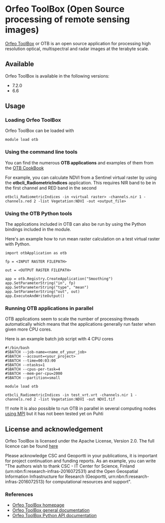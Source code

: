 # Orfeo ToolBox (Open Source processing of remote sensing images) 

[Orfeo ToolBox](https://www.orfeo-toolbox.org/) or OTB is an open source application for processing high resolution optical, multispectral and radar images at the terabyte scale.

## Available

Orfeo ToolBox is available in the following versions:

* 7.2.0
* 6.6 

## Usage

### Loading Orfeo ToolBox

Orfeo ToolBox can be loaded with

`module load otb`

### Using the command line tools

You can find the numerous **OTB applications** and examples of them from the [OTB CookBook](https://www.orfeo-toolbox.org/CookBook/Applications.html)

For example, you can calculate NDVI from a Sentinel virtual raster by using the **otbcli_RadiometricIndices** application. This requires NIR band to be in the first channel and RED band in the second

`otbcli_RadiometricIndices -in <virtual raster> -channels.nir 1 -channels.red 2 -list Vegetation:NDVI -out <output_file>`

### Using the OTB Python tools

The applications included in OTB can also be run by using the Python bindings included in the module.

Here's an example how to run mean raster calculation on a test virtual raster with Python.

```
import otbApplication as otb

fp = <INPUT RASTER FILEPATH>

out = <OUTPUT RASTER FILEPATH>

app = otb.Registry.CreateApplication("Smoothing")
app.SetParameterString("in", fp)
app.SetParameterString("type", "mean")
app.SetParameterString("out", out)
app.ExecuteAndWriteOutput()
```


### Running OTB applications in parallel 

OTB applications seem to scale the number of processing threads automatically which means that the applications generally run faster when given more CPU cores. 

Here is an example batch job script with 4 CPU cores

```
#!/bin/bash
#SBATCH --job-name=<name_of_your_job>
#SBATCH --account=<your_project>
#SBATCH --time=00:03:00
#SBATCH --ntasks=1
#SBATCH --cpus-per-task=4
#SBATCH --mem-per-cpu=2000
#SBATCH --partition=small

module load otb

otbcli_RadiometricIndices -in test_vrt.vrt -channels.nir 1 -channels.red 2 -list Vegetation:NDVI -out NDVI.tif
```

!!! note
    It is also possible to run OTB in parallel in several computing nodes [using MPI](https://www.orfeo-toolbox.org/CookBook/CliInterface.html#parallel-execution-with-mpi) but it has not been tested yet on Puhti

## License and acknowledgement

Orfeo ToolBox is licensed under the Apache License, Version 2.0. The full licence can be found [here](https://github.com/orfeotoolbox/OTB/tree/develop/Copyright)

Please acknowledge CSC and Geoportti in your publications, it is important for project continuation and funding reports.
As an example, you can write "The authors wish to thank CSC - IT Center for Science, Finland (urn:nbn:fi:research-infras-2016072531) and the Open Geospatial Information Infrastructure for Research (Geoportti, urn:nbn:fi:research-infras-2016072513) for computational resources and support".

### References

* [Orfeo ToolBox homepage](https://www.orfeo-toolbox.org/)
* [Orfeo ToolBox general documentation](https://www.orfeo-toolbox.org/CookBook/)
* [Orfeo ToolBox Python API documentation](https://www.orfeo-toolbox.org/PythonDoc/)

